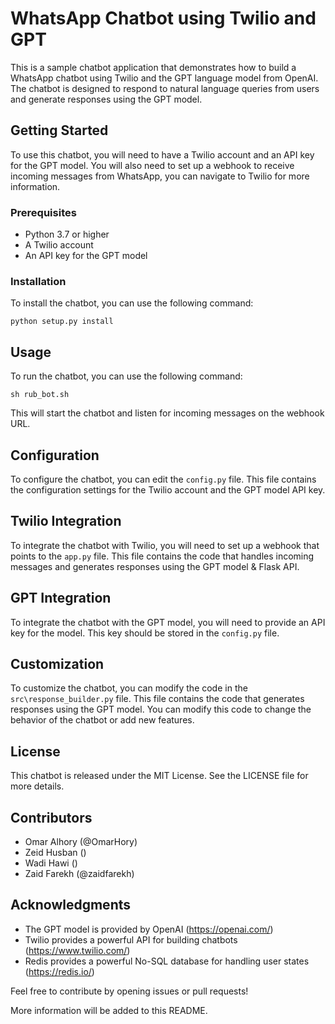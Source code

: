 # WhatsApp Chatbot using Twilio and GPT

This is a sample chatbot application that demonstrates how to build a WhatsApp chatbot using Twilio and the GPT language model from OpenAI. The chatbot is designed to respond to natural language queries from users and generate responses using the GPT model.

## Getting Started

To use this chatbot, you will need to have a Twilio account and an API key for the GPT model. You will also need to set up a webhook to receive incoming messages from WhatsApp, you can navigate to Twilio for more information.

### Prerequisites

- Python 3.7 or higher
- A Twilio account
- An API key for the GPT model

### Installation

To install the chatbot, you can use the following command:

`python setup.py install`

## Usage

To run the chatbot, you can use the following command:

`sh rub_bot.sh`

This will start the chatbot and listen for incoming messages on the webhook URL.

## Configuration

To configure the chatbot, you can edit the `config.py` file. This file contains the configuration settings for the Twilio account and the GPT model API key.

## Twilio Integration

To integrate the chatbot with Twilio, you will need to set up a webhook that points to the `app.py` file. This file contains the code that handles incoming messages and generates responses using the GPT model & Flask API.

## GPT Integration

To integrate the chatbot with the GPT model, you will need to provide an API key for the model. This key should be stored in the `config.py` file.

## Customization

To customize the chatbot, you can modify the code in the `src\response_builder.py` file. This file contains the code that generates responses using the GPT model. You can modify this code to change the behavior of the chatbot or add new features.

## License

This chatbot is released under the MIT License. See the LICENSE file for more details.

## Contributors

- Omar Alhory (@OmarHory)
- Zeid Husban ()
- Wadi Hawi ()
- Zaid Farekh (@zaidfarekh)

## Acknowledgments

- The GPT model is provided by OpenAI (https://openai.com/)
- Twilio provides a powerful API for building chatbots (https://www.twilio.com/)
- Redis provides a powerful No-SQL database for handling user states (https://redis.io/)

Feel free to contribute by opening issues or pull requests!

More information will be added to this README.